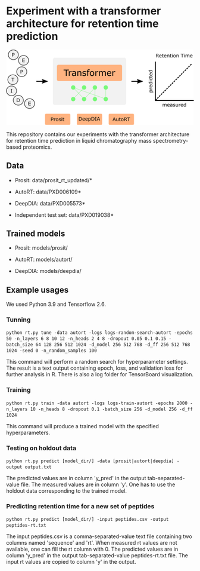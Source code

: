 # Experiment with a transformer architecture for retention time prediction


![Transformer for retention time prediction](images/graphical-abstract.png)


This repository contains our experiments with the transformer architecture for retention time prediction in liquid chromatography mass spectrometry-based proteomics.

## Data

- Prosit: data/prosit_rt_updated/*

- AutoRT: data/PXD006109*

- DeepDIA: data/PXD005573*

- Independent test set: data/PXD019038*

## Trained models

- Prosit: models/prosit/

- AutoRT: models/autort/

- DeepDIA: models/deepdia/

## Example usages

We used Python 3.9 and Tensorflow 2.6.

### Tunning
```
python rt.py tune -data autort -logs logs-random-search-autort -epochs 50 -n_layers 6 8 10 12 -n_heads 2 4 8 -dropout 0.05 0.1 0.15 -batch_size 64 128 256 512 1024 -d_model 256 512 768 -d_ff 256 512 768 1024 -seed 0 -n_random_samples 100
```
This command will perform a random search for hyperparameter settings. The result is a text output containing epoch, loss, and validation loss for further analysis in R. There is also a log folder for TensorBoard visualization.

### Training

```
python rt.py train -data autort -logs logs-train-autort -epochs 2000 -n_layers 10 -n_heads 8 -dropout 0.1 -batch_size 256 -d_model 256 -d_ff 1024
```
This command will produce a trained model with the specified hyperparameters.

### Testing on holdout data

```
python rt.py predict [model_dir/] -data [prosit|autort|deepdia] -output output.txt
```
The predicted values are in column 'y_pred' in the output tab-separated-value file. The measured values are in column 'y'. One has to use the holdout data corresponding to the trained model.

### Predicting retention time for a new set of peptides

```
python rt.py predict [model_dir/] -input peptides.csv -output peptides-rt.txt
```
The input peptides.csv is a comma-separated-value text file containing two columns named 'sequence' and 'rt'. When measured rt values are not available, one can fill the rt column with 0. The predicted values are in column 'y_pred' in the output tab-separated-value peptides-rt.txt file. The input rt values are copied to column 'y' in the output.
